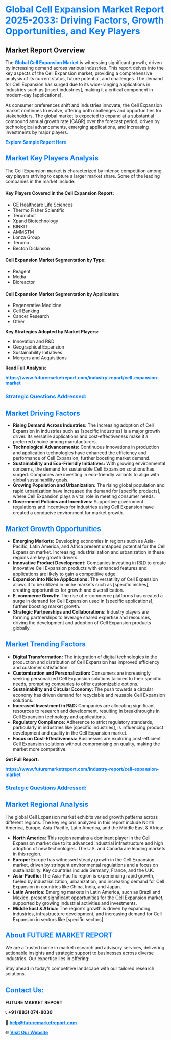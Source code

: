 <h1 style="color: #007BFF;">Global Cell Expansion Market Report 2025-2033: Driving Factors, Growth Opportunities, and Key Players</h1>

<section id="overview">
<h2>Market Report Overview</h2>
<p>The <a href="https://www.futuremarketreport.com/industry-report/cell-expansion-market" style="color: #007BFF; text-decoration: none;"><strong>Global Cell Expansion Market</strong></a> is witnessing significant growth, driven by increasing demand across various industries. This report delves into the key aspects of the Cell Expansion market, providing a comprehensive analysis of its current status, future potential, and challenges. The demand for Cell Expansion has surged due to its wide-ranging applications in industries such as [insert industries], making it a critical component in modern-day [applications].</p>
<p>As consumer preferences shift and industries innovate, the Cell Expansion market continues to evolve, offering both challenges and opportunities for stakeholders. The global market is expected to expand at a substantial compound annual growth rate (CAGR) over the forecast period, driven by technological advancements, emerging applications, and increasing investments by major players.</p>
</section>

<section id="overview">
<p><a href="https://www.futuremarketreport.com/request-sample/reportId=43853" style="color: #007BFF; text-decoration: none;"><strong>Explore Sample Report Here</strong></a></p>
</section>

<section id="key-players">
<h2 style="color: #007BFF;">Market Key Players Analysis</h2>
<p>The Cell Expansion market is characterized by intense competition among key players striving to capture a larger market share. Some of the leading companies in the market include:</p>
<h4>Key Players Covered in the Cell Expansion Report:</h4>
<ul><li>GE Healthcare Life Sciences</li><li>Thermo Fisher Scientific</li><li>Terumobct</li><li>Xpand Biotechnology</li><li>BINKIT</li><li>AMMSTM</li><li>Lonza Group</li><li>Terumo</li><li>Becton Dickinson</li></ul>
<h4>Cell Expansion Market Segmentation by Type:</h4>
<ul><li>Reagent</li><li>Media</li><li>Bioreactor</li></ul>

<h4>Cell Expansion Market Segmentation by Application:</h4>
<ul><li>Regenerative Medicine</li><li>Cell Banking</li><li>Cancer Research</li><li>Other</li></ul>
<p><strong>Key Strategies Adopted by Market Players:</strong></p>
<ul>
<li>Innovation and R&D</li>
<li>Geographical Expansion</li>
<li>Sustainability Initiatives</li>
<li>Mergers and Acquisitions</li>
</ul>
</section>

<section>
<p><strong>Read Full Analysis: </strong></p><a href="https://www.futuremarketreport.com/industry-report/cell-expansion-market" style="color: #007BFF; text-decoration: none;"><strong>https://www.futuremarketreport.com/industry-report/cell-expansion-market</strong></a>
<h3 style="color: #007BFF;">Strategic Questions Addressed:</h3>
</section>

<section id="driving-factors">
<h2 style="color: #007BFF;">Market Driving Factors</h2>
<ul>
<li><strong>Rising Demand Across Industries:</strong> The increasing adoption of Cell Expansion in industries such as [specific industries] is a major growth driver. Its versatile applications and cost-effectiveness make it a preferred choice among manufacturers.</li>
<li><strong>Technological Advancements:</strong> Continuous innovations in production and application technologies have enhanced the efficiency and performance of Cell Expansion, further boosting market demand.</li>
<li><strong>Sustainability and Eco-Friendly Initiatives:</strong> With growing environmental concerns, the demand for sustainable Cell Expansion solutions has surged. Companies are investing in eco-friendly variants to align with global sustainability goals.</li>
<li><strong>Growing Population and Urbanization:</strong> The rising global population and rapid urbanization have increased the demand for [specific products], where Cell Expansion plays a vital role in meeting consumer needs.</li>
<li><strong>Government Policies and Incentives:</strong> Supportive government regulations and incentives for industries using Cell Expansion have created a conducive environment for market growth.</li>
</ul>
</section>

<section id="growth-opportunities">
<h2 style="color: #007BFF;">Market Growth Opportunities</h2>
<ul>
<li><strong>Emerging Markets:</strong> Developing economies in regions such as Asia-Pacific, Latin America, and Africa present untapped potential for the Cell Expansion market. Increasing industrialization and urbanization in these regions are key growth drivers.</li>
<li><strong>Innovative Product Development:</strong> Companies investing in R&D to create innovative Cell Expansion products with enhanced features and applications are likely to gain a competitive edge.</li>
<li><strong>Expansion into Niche Applications:</strong> The versatility of Cell Expansion allows it to be utilized in niche markets such as [specific niches], creating opportunities for growth and diversification.</li>
<li><strong>E-commerce Growth:</strong> The rise of e-commerce platforms has created a surge in demand for Cell Expansion used in [specific applications], further boosting market growth.</li>
<li><strong>Strategic Partnerships and Collaborations:</strong> Industry players are forming partnerships to leverage shared expertise and resources, driving the development and adoption of Cell Expansion products globally.</li>
</ul>
</section>

<section id="trending-factors">
<h2 style="color: #007BFF;">Market Trending Factors</h2>
<ul>
<li><strong>Digital Transformation:</strong> The integration of digital technologies in the production and distribution of Cell Expansion has improved efficiency and customer satisfaction.</li>
<li><strong>Customization and Personalization:</strong> Consumers are increasingly seeking personalized Cell Expansion solutions tailored to their specific needs, prompting companies to offer customizable options.</li>
<li><strong>Sustainability and Circular Economy:</strong> The push towards a circular economy has driven demand for recyclable and reusable Cell Expansion solutions.</li>
<li><strong>Increased Investment in R&D:</strong> Companies are allocating significant resources to research and development, resulting in breakthroughs in Cell Expansion technology and applications.</li>
<li><strong>Regulatory Compliance:</strong> Adherence to strict regulatory standards, particularly in industries like [specific industries], is influencing product development and quality in the Cell Expansion market.</li>
<li><strong>Focus on Cost-Effectiveness:</strong> Businesses are exploring cost-efficient Cell Expansion solutions without compromising on quality, making the market more competitive.</li>
</ul>
</section>

<section>
<p><strong>Get Full Report: </strong></p><a href="https://www.futuremarketreport.com/industry-report/cell-expansion-market" style="color: #007BFF; text-decoration: none;"><strong>https://www.futuremarketreport.com/industry-report/cell-expansion-market</strong></a>
<h3 style="color: #007BFF;">Strategic Questions Addressed:</h3>
</section>


<section id="regional-analysis">
<h2 style="color: #007BFF;">Market Regional Analysis</h2>
<p>The global Cell Expansion market exhibits varied growth patterns across different regions. The key regions analyzed in this report include North America, Europe, Asia-Pacific, Latin America, and the Middle East & Africa:</p>
<ul>
<li><strong>North America:</strong> This region remains a dominant player in the Cell Expansion market due to its advanced industrial infrastructure and high adoption of new technologies. The U.S. and Canada are leading markets in this region.</li>
<li><strong>Europe:</strong> Europe has witnessed steady growth in the Cell Expansion market, driven by stringent environmental regulations and a focus on sustainability. Key countries include Germany, France, and the U.K.</li>
<li><strong>Asia-Pacific:</strong> The Asia-Pacific region is experiencing rapid growth, fueled by industrialization, urbanization, and increasing demand for Cell Expansion in countries like China, India, and Japan.</li>
<li><strong>Latin America:</strong> Emerging markets in Latin America, such as Brazil and Mexico, present significant opportunities for the Cell Expansion market, supported by growing industrial activities and investments.</li>
<li><strong>Middle East & Africa:</strong> The region’s growth is driven by expanding industries, infrastructure development, and increasing demand for Cell Expansion in sectors like [specific sectors].</li>
</ul>
</section>

<footer>
<h2 style="color: #007BFF;">About FUTURE MARKET REPORT</h2>
<p>We are a trusted name in market research and advisory services, delivering actionable insights and strategic support to businesses across diverse industries. Our expertise lies in offering:</p>

<p>Stay ahead in today’s competitive landscape with our tailored research solutions.</p>

<h2 style="color: #007BFF;">Contact Us:</h2>
<p><strong>FUTURE MARKET REPORT</strong></p>
<p>📞 <strong>+91 (883) 074-8030</strong></p>
<p>📧 <strong><a href="mailto:help@futuremarketreport.com" style="color: #007BFF;">help@futuremarketreport.com</a></strong></p>
<p>🌐 <strong><a href="https://www.futuremarketreport.com/" style="color: #007BFF;">Visit Our Website</a></strong></p>
</footer>